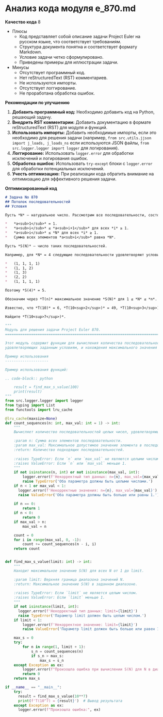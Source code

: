 # Анализ кода модуля e_870.md

**Качество кода**
8
- Плюсы
    - Код представляет собой описание задачи Project Euler на русском языке, что соответствует требованиям.
    - Структура документа понятна и соответствует формату Markdown.
    - Условие задачи четко сформулировано.
    - Приведены примеры для иллюстрации задачи.
- Минусы
    - Отсутствует программный код.
    - Нет reStructuredText (RST) комментариев.
    - Не используются импорты.
    - Отсутствует логгирование.
    - Не проработана обработка ошибок.

**Рекомендации по улучшению**

1.  **Добавить программный код:** Необходимо добавить код на Python, решающий задачу.
2.  **Внедрить RST комментарии:** Добавить документацию в формате reStructuredText (RST) для модуля и функций.
3.  **Использовать импорты:** Добавить необходимые импорты, если это необходимо для решения задачи (например, `from src.utils.jjson import j_loads, j_loads_ns` если используются JSON файлы, `from src.logger.logger import logger` для логирования).
4.  **Логгирование:** Использовать `logger.error` для обработки исключений и логирования ошибок.
5.  **Обработка ошибок:**  Использовать `try-except` блоки с `logger.error` для обработки потенциальных исключений.
6.  **Учесть оптимизацию:** При реализации кода обратить внимание на оптимизацию для эффективного решения задачи.

**Оптимизированный код**
```markdown
# Задача No 870
## Потолок последовательностей
## Условия

Пусть *N* — натуральное число. Рассмотрим все последовательности, состоящие из целых чисел *a<sub>i</sub>*, которые удовлетворяют следующим условиям:

*   *a<sub>1</sub>* = 1.
*   *a<sub>i</sub>* ≤ *a<sub>i+1</sub>* для всех *i* ≥ 1.
*   *a<sub>i</sub>* ≤ *N* для всех *i* ≥ 1.
*   Сумма всех элементов *a<sub>i</sub>* равна *N*.

Пусть *S(N)* — число таких последовательностей.

Например, для *N* = 4 следующие последовательности удовлетворяют условиям:

*   (1, 1, 1, 1)
*   (1, 1, 2)
*   (1, 3)
*   (2, 2)
*   (1, 1, 1, 1)

Поэтому *S(4)* = 5.

Обозначим через *T(n)* максимальное значение *S(N)* для 1 ≤ *N* ≤ *n*.

Известно, что *T(10)* = 6, *T(10<sup>2</sup>)* = 49, *T(10<sup>3</sup>)* = 540, *T(10<sup>4</sup>)* = 5796.

Найдите *T(10<sup>7</sup>)*.

```
```python
"""
Модуль для решения задачи Project Euler 870.
=========================================================================================

Этот модуль содержит функции для вычисления количества последовательностей, 
удовлетворяющих заданным условиям, и нахождения максимального значения S(N) для заданного диапазона.

Пример использования
--------------------

Пример использования функций:

.. code-block:: python

    result = find_max_s_value(100)
    print(result)
"""
from src.logger.logger import logger
from typing import List
from functools import lru_cache

@lru_cache(maxsize=None)
def count_sequences(n: int, max_val: int = 1) -> int:
    """
    Вычисляет количество последовательностей целых чисел, удовлетворяющих условиям задачи.

    :param n: Сумма всех элементов последовательности.
    :param max_val: Максимальное допустимое значение элемента в последовательности.
    :return: Количество подходящих последовательностей.
    
    :raises TypeError: Если `n` или `max_val` не являются целыми числами.
    :raises ValueError: Если `n` или `max_val` меньше 1.
    """
    if not isinstance(n, int) or not isinstance(max_val, int):
        logger.error(f'Некорректный тип данных: n={n}, max_val={max_val}')
        raise TypeError('Оба параметра должны быть целыми числами.')
    if n < 1 or max_val < 1:
      logger.error(f'Некорректные значения: n={n}, max_val={max_val}')
      raise ValueError('Оба параметра должны быть больше или равны 1.')
    
    if n == 0:
        return 1
    if n < 0:
        return 0
    if max_val > n:
        max_val = n

    count = 0
    for i in range(max_val, 0, -1):
        count += count_sequences(n - i, i)
    return count


def find_max_s_value(limit: int) -> int:
    """
    Находит максимальное значение S(N) для всех N от 1 до limit.

    :param limit: Верхняя граница диапазона значений N.
    :return: Максимальное значение S(N) в заданном диапазоне.
    
    :raises TypeError: Если `limit` не является целым числом.
    :raises ValueError: Если `limit` меньше 1.
    """
    if not isinstance(limit, int):
      logger.error(f'Некорректный тип данных: limit={limit}')
      raise TypeError('Параметр limit должен быть целым числом.')
    if limit < 1:
        logger.error(f'Некорректное значение: limit={limit}')
        raise ValueError('Параметр limit должен быть больше или равен 1.')

    max_s = 0
    try:
        for n in range(1, limit + 1):
            s_n = count_sequences(n)
            if s_n > max_s:
                max_s = s_n
    except Exception as ex:
        logger.error(f"Произошла ошибка при вычислении S(N) для N в диапазоне от 1 до {limit}:", ex)
        return 0
    return max_s

if __name__ == "__main__":
    try:
      result = find_max_s_value(10**7)
      print(f'T(10^7) = {result}')  # Вывод результата
    except Exception as ex:
      logger.error(f"Произошла ошибка:", ex)
```